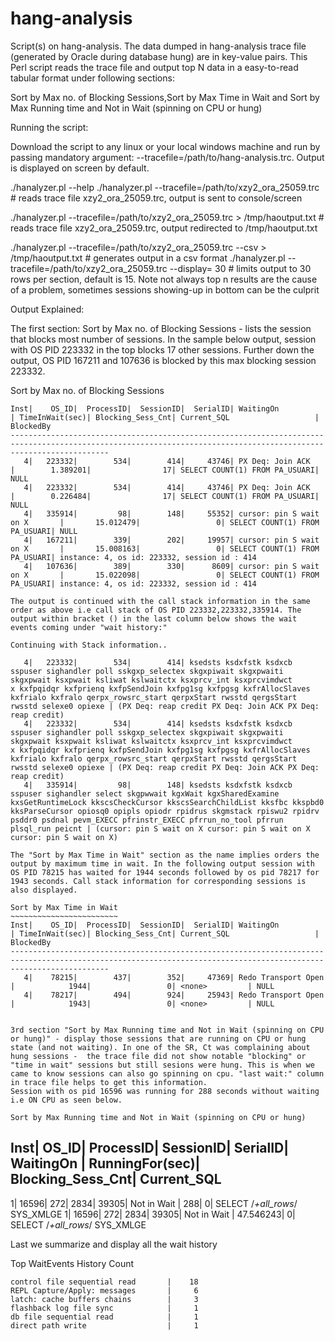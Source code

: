 # hang-analysis
Script(s) on hang-analysis.
The data dumped in hang-analysis trace file  (generated by Oracle during database hung) are in key-value pairs. This Perl script reads 
the trace file and output top N data in a easy-to-read tabular format under following sections:

Sort by Max no. of Blocking Sessions,Sort by Max Time in Wait and Sort by Max Running time and Not in Wait (spinning on CPU or hung)

Running the script:

Download the script to any linux or your local windows machine and run by passing mandatory argument: --tracefile=/path/to/hang-analysis.trc.
Output is displayed on screen by default.

./hanalyzer.pl --help
./hanalyzer.pl --tracefile=/path/to/xzy2_ora_25059.trc  # reads trace file xzy2_ora_25059.trc, output is sent to console/screen

./hanalyzer.pl --tracefile=/path/to/xzy2_ora_25059.trc > /tmp/haoutput.txt # reads trace file xzy2_ora_25059.trc, output redirected to /tmp/haoutput.txt

./hanalyzer.pl --tracefile=/path/to/xzy2_ora_25059.trc --csv > /tmp/haoutput.txt # generates output in a csv format 
./hanalyzer.pl --tracefile=/path/to/xzy2_ora_25059.trc --display= 30 # limits output to 30 rows per section, default is 15. Note not always top n results are the cause of a problem, sometimes sessions showing-up in bottom can be the culprit


Output Explained:

The first section: Sort by Max no. of Blocking Sessions - lists the session that blocks most number of sessions. In the sample below output, session with OS PID 223332 in the top blocks 17 other sessions. Further down the output, OS PID 167211 and 107636 is blocked by this max blocking session 223332.

Sort by Max no. of Blocking Sessions
~~~~~~~~~~~~~~~~~~~~~~~~~~~~~~~~~~~~
Inst|    OS_ID|  ProcessID|  SessionID|  SerialID| WaitingOn                     | TimeInWait(sec)| Blocking_Sess_Cnt| Current_SQL                   | BlockedBy
------------------------------------------------------------------------------------------------------------------------------------------------------------------
   4|   223332|        534|        414|     43746| PX Deq: Join ACK              |        1.389201|                17| SELECT COUNT(1) FROM PA_USUARI| NULL
   4|   223332|        534|        414|     43746| PX Deq: Join ACK              |        0.226484|                17| SELECT COUNT(1) FROM PA_USUARI| NULL
   4|   335914|         98|        148|     55352| cursor: pin S wait on X       |       15.012479|                 0| SELECT COUNT(1) FROM PA_USUARI| NULL
   4|   167211|        339|        202|     19957| cursor: pin S wait on X       |       15.008163|                 0| SELECT COUNT(1) FROM PA_USUARI| instance: 4, os id: 223332, session id : 414
   4|   107636|        389|        330|      8609| cursor: pin S wait on X       |       15.022098|                 0| SELECT COUNT(1) FROM PA_USUARI| instance: 4, os id: 223332, session id : 414

The output is continued with the call stack information in the same order as above i.e call stack of OS PID 223332,223332,335914. The output within bracket () in the last column below shows the wait events coming under "wait history:"

Continuing with Stack information..

   4|   223332|        534|        414| ksedsts ksdxfstk ksdxcb sspuser sighandler poll sskgxp_selectex skgxpiwait skgxpwaiti skgxpwait ksxpwait ksliwat kslwaitctx ksxprcv_int ksxprcvimdwct
x kxfpqidqr kxfprienq kxfpSendJoin kxfpg1sg kxfpgsg kxfrAllocSlaves kxfrialo kxfralo qerpx_rowsrc_start qerpxStart rwsstd qergsStart rwsstd selexe0 opiexe | (PX Deq: reap credit PX Deq: Join ACK PX Deq: reap credit)
   4|   223332|        534|        414| ksedsts ksdxfstk ksdxcb sspuser sighandler poll sskgxp_selectex skgxpiwait skgxpwaiti skgxpwait ksxpwait ksliwat kslwaitctx ksxprcv_int ksxprcvimdwct
x kxfpqidqr kxfprienq kxfpSendJoin kxfpg1sg kxfpgsg kxfrAllocSlaves kxfrialo kxfralo qerpx_rowsrc_start qerpxStart rwsstd qergsStart rwsstd selexe0 opiexe | (PX Deq: reap credit PX Deq: Join ACK PX Deq: reap credit)
   4|   335914|         98|        148| ksedsts ksdxfstk ksdxcb sspuser sighandler select skgpwwait kgxWait kgxSharedExamine kxsGetRuntimeLock kkscsCheckCursor kkscsSearchChildList kksfbc kkspbd0 kksParseCursor opiosq0 opipls opiodr rpidrus skgmstack rpiswu2 rpidrv psddr0 psdnal pevm_EXECC pfrinstr_EXECC pfrrun_no_tool pfrrun plsql_run peicnt | (cursor: pin S wait on X cursor: pin S wait on X cursor: pin S wait on X)

The "Sort by Max Time in Wait" section as the name implies orders the output by maximum time in wait. In the following output session with OS PID 78215 has waited for 1944 seconds followed by os pid 78217 for 1943 seconds. Call stack information for corresponding sessions is also displayed.

Sort by Max Time in Wait
~~~~~~~~~~~~~~~~~~~~~~~~
Inst|    OS_ID|  ProcessID|  SessionID|  SerialID| WaitingOn                     | TimeInWait(sec)| Blocking_Sess_Cnt| Current_SQL                   | BlockedBy
------------------------------------------------------------------------------------------------------------------------------------------------------------------
   4|    78215|        437|        352|     47369| Redo Transport Open           |            1944|                 0| <none>         | NULL
   4|    78217|        494|        924|     25943| Redo Transport Open           |            1943|                 0| <none>         | NULL


3rd section "Sort by Max Running time and Not in Wait (spinning on CPU or hung)" - display those sessions that are running on CPU or hung state (and not waiting). In one of the SR, Ct was complaining about hung sessions -  the trace file did not show notable "blocking" or "time in wait" sessions but still sesions were hung. This is when we came to know sessions can also go spinning on cpu. "last wait:" column in trace file helps to get this information.
Session with os pid 16596 was running for 288 seconds without waiting i.e ON CPU as seen below.

Sort by Max Running time and Not in Wait (spinning on CPU or hung)
~~~~~~~~~~~~~~~~~~~~~~~~~~~~~~~~~~~~~~~~~~~~~~~~~~~~~~~~~~~~~~~~~~~
Inst|    OS_ID|  ProcessID|  SessionID|  SerialID| WaitingOn                     | RunningFor(sec)| Blocking_Sess_Cnt| Current_SQL
-------------------------------------------------------------------------------------------------------------------------------------------------
   1|    16596|        272|       2834|     39305| Not in Wait                   |             288|                 0| SELECT /*+all_rows*/ SYS_XMLGE
   1|    16596|        272|       2834|     39305| Not in Wait                   |       47.546243|                 0| SELECT /*+all_rows*/ SYS_XMLGE

Last we summarize and display all the wait history

Top WaitEvents History Count
~~~~~~~~~~~~~~~~~~~~~~~~~~~~
control file sequential read       |    18
REPL Capture/Apply: messages       |     6
latch: cache buffers chains        |     3
flashback log file sync            |     1
db file sequential read            |     1
direct path write                  |     1
     
